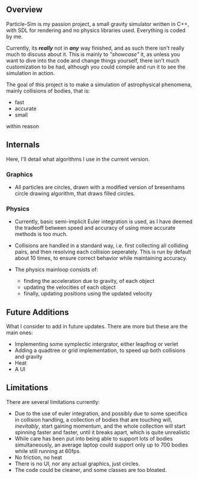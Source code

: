 
## Overview 

Particle-Sim is my passion project, a small gravity simulator written in C++,
with SDL for rendering and no physics libraries used. Everything is coded by me.

Currently, its ***really*** not in ***any*** way finished,
and as such there isn't really much to discuss about it. This is mainly to *"showcase"* it, as unless you want to dive into the code and change things yourself, there isn't much customization to be had, although you could compile and run it to see the simulation in action.

The goal of this project is to make a simulation of astrophysical phenomena, 
mainly collisions of bodies, that is:
- fast
- accurate
- small

within reason

## Internals

Here, I'll detail what algorithms I use in the current version.

### Graphics

+ All particles are circles, drawn with a modified version of
bresenhams circle drawing algorithm, that draws filled circles.


### Physics

+ Currently, basic semi-implicit Euler integration is used, as
I have deemed the tradeoff between speed and accuracy of using
more accurate methods is too much.

+ Collisions are handled in a standard way, i.e.
first collecting all colliding pairs, and then resolving each collision
seperately. This is run by default about 10 times, to ensure correct behavior
while maintaining accuracy.

+ The physics mainloop consists of:
  + finding the acceleration due to gravity, of each object
  + updating the velocities of each object
  + finally, updating positions using the updated velocity

## Future Additions
What I consider to add in future updates. There are more  but these are the main ones: 
+ Implementing some symplectic intergrator, either leapfrog or verlet
+ Adding a quadtree or grid implementation, to speed up both collisions and gravity
+ Heat
+ A UI

## Limitations

There are several limitations currently:
+ Due to the use of euler integration, and possibly due to some specifics in collision handling,
a collection of bodies that are touching will, *inevitably*, start gaining momentum, and the whole collection
will start spinning faster and faster, until it breaks apart, which is quite unrealistic
+ While care has been put into being able to support lots of bodies simultaneously,
an average laptop could support only up to 700 bodies while still running at 60fps.
+ No friction, no heat
+ There is no UI, nor any actual graphics, just circles.
+ The code could be cleaner, and some classes are too bloated.
